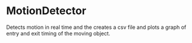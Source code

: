 # MotionDetector
Detects motion in real time and the creates a csv file and plots a graph of entry and exit timing of the moving object. 
